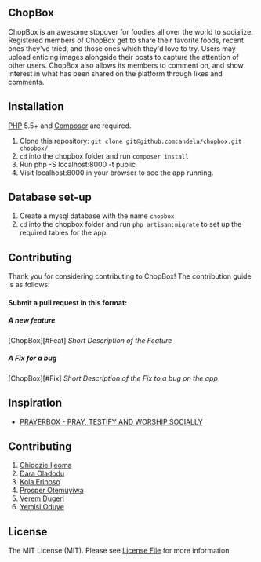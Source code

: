## ChopBox

ChopBox is an awesome stopover for foodies all over the world to socialize. Registered members of ChopBox get to share their
favorite foods, recent ones they've tried, and those ones which they'd love to try. Users may upload enticing images alongside their posts to capture the attention of other users. ChopBox also allows its members to comment on,
and show interest in what has been shared on the platform through likes and comments. 

## Installation

[PHP](https://php.net) 5.5+ and [Composer](https://getcomposer.org) are required.

1. Clone this repository: `git clone git@github.com:andela/chopbox.git chopbox/`
2. `cd` into the chopbox folder and run `composer install`
3. Run php -S localhost:8000 -t public
4. Visit localhost:8000 in your browser to see the app running.

## Database set-up

1. Create a mysql database with the name `chopbox`
2. `cd` into the chopbox folder and run `php artisan:migrate` to set up the required tables for the app.

## Contributing

Thank you for considering contributing to ChopBox! The contribution guide is as follows:

#### Submit a pull request in this format:

##### A new feature
[ChopBox][#Feat] *Short Description of the Feature*

##### A Fix for a bug
[ChopBox][#Fix] *Short Description of the Fix to a bug on the app*


## Inspiration

 * [PRAYERBOX - PRAY, TESTIFY AND WORSHIP SOCIALLY](http://www.prayerbox.co)

## Contributing

1. [Chidozie Ijeoma](https://twitter.com/andela-cijeomah)
2. [Dara Oladodu](https://twitter.com/andela-doladosu)
3. [Kola Erinoso](https://twitter.com/andela-kerinoso)
4. [Prosper Otemuyiwa](https://github.com/busayo)
5. [Verem Dugeri](https://twitter.com/andela-vdugeri)
6. [Yemisi Oduye](https://twitter.com/andela-ooduye)

## License

The MIT License (MIT). Please see [License File](license.md) for more information.